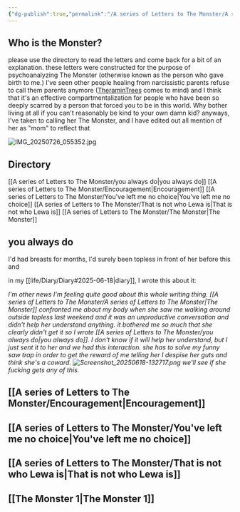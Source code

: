 ```yaml
---
{"dg-publish":true,"permalink":"/A series of Letters to The Monster/A series of Letters to The Monster/","tags":["letter","person/TheMonster","list"]}
---
```


## Who is the Monster?
please use the directory to read the letters and come back for a bit of an explanation. these letters were constructed for the purpose of psychoanalyzing The Monster (otherwise known as the person who gave birth to me.) I've seen other people healing from narcissistic parents refuse to call them parents anymore ([TheraminTrees](https://www.youtube.com/channel/UCJ-vHE5CrGaL_ITEg-n3OeA|TheraminTrees) comes to mind) and I think that it's an effective compartmentalization for people who have been so deeply scarred by a person that forced you to be in this world. Why bother living at all if you can't reasonably be kind to your own damn kid? anyways, I've taken to calling her The Monster, and I have 
edited out all mention of her as "mom" to reflect that

![IMG_20250726_055352.jpg](/img/user/IMG_20250726_055352.jpg)
## Directory
[[A series of Letters to The Monster/you always do\|you always do]]
[[A series of Letters to The Monster/Encouragement\|Encouragement]]
[[A series of Letters to The Monster/You've left me no choice\|You've left me no choice]]
[[A series of Letters to The Monster/That is not who Lewa is\|That is not who Lewa is]]
[[A series of Letters to The Monster/The Monster\|The Monster]]
## you always do
I'd had breasts for months, I'd surely been topless in front of her before this and

in my [[life/Diary/Diary#2025-06-18\|diary]], I wrote this about it: 

*I'm other news I'm feeling quite good about this whole writing thing. [[A series of Letters to The Monster/A series of Letters to The Monster\|The Monster]] confronted me about my body when she saw me walking around outside topless last weekend and it was an unproductive conversation and didn't help her understand anything. it bothered me so much that she clearly didn't get it so I wrote [[A series of Letters to The Monster/you always do\|you always do]]. I don't know if it will help her understand, but I just sent it to her and we had this interaction. she has to solve my funny saw trap in order to get the reward of me telling her I despise her guts and think she's a coward. ![Screenshot_20250618-132717.png](/img/user/Screenshot_20250618-132717.png)
we'll see if she fucking gets any of this.*


## [[A series of Letters to The Monster/Encouragement\|Encouragement]]
## [[A series of Letters to The Monster/You've left me no choice\|You've left me no choice]]
## [[A series of Letters to The Monster/That is not who Lewa is\|That is not who Lewa is]]
## [[The Monster 1\|The Monster 1]]

